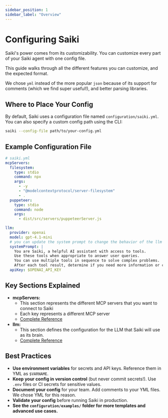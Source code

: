 ```yaml
---
sidebar_position: 1
sidebar_label: "Overview"
---
```


# Configuring Saiki

Saiki's power comes from its customizability. You can customize every part of your Saiki agent with one config file. 

This guide walks through all the different features you can customize, and the expected format.

We chose `yml` instead of the more popular `json` because of its support for comments (which we find super useful!), and better parsing libraries.

## Where to Place Your Config

By default, Saiki uses a configuration file named `configuration/saiki.yml`. You can also specify a custom config path using the CLI:

```bash
saiki --config-file path/to/your-config.yml
```

## Example Configuration File

```yaml
# saiki.yml
mcpServers:
  filesystem:
    type: stdio
    command: npx
    args:
      - -y
      - "@modelcontextprotocol/server-filesystem"
      - .
  puppeteer:
    type: stdio
    command: node
    args:
      - dist/src/servers/puppeteerServer.js

llm:
  provider: openai
  model: gpt-4.1-mini
  # you can update the system prompt to change the behavior of the llm
  systemPrompt: |
    You are Saiki, a helpful AI assistant with access to tools.
    Use these tools when appropriate to answer user queries.
    You can use multiple tools in sequence to solve complex problems.
    After each tool result, determine if you need more information or can provide a final answer.
  apiKey: $OPENAI_API_KEY
```

## Key Sections Explained

- **mcpServers:**
  - This section represents the different MCP servers that you want to connect to Saiki
  - Each key represents a different MCP server
  - [Complete Reference](./mcpServers)
- **llm:**
  - This section defines the configuration for the LLM that Saiki will use as its brain.
  - [Complete Reference](./llm)

## Best Practices

- **Use environment variables** for secrets and API keys. Reference them in YML as `$VARNAME`.
- **Keep your config in version control** (but never commit secrets!). Use `.env` files or CI secrets for sensitive values.
- **Document your config** for your team. Add comments to your YML files. We chose YML for this reason.
- **Validate your config** before running Saiki in production.
- **See the `configuration/examples/` folder for more templates and advanced use cases.**
 